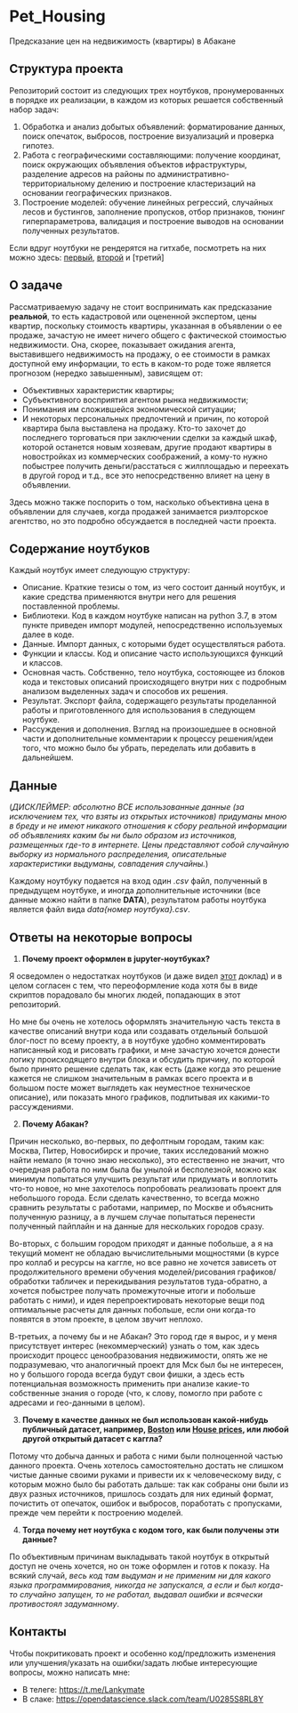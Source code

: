 # Pet_Housing
Предсказание цен на недвижимость (квартиры) в Абакане

## Структура проекта
Репозиторий состоит из следующих трех ноутбуков, пронумерованных в порядке их реализации, в каждом из которых решается собственный набор задач:
1. Обработка и анализ добытых объявлений: форматирование данных, поиск опечаток, выбросов, построение визуализаций и проверка гипотез.
2. Работа с географическими составляющими: получение координат, поиск окружающих объявления объектов ифраструктуры, разделение адресов на районы по административно-территориальному делению и построение кластеризаций на основании географических признаков.
3. Построение моделей: обучение линейных регрессий, случайных лесов и бустингов, заполнение пропусков, отбор признаков, тюнинг гиперпараметрова, валидация и построение выводов на основании полученных результатов.

Если вдруг ноутбуки не рендерятся на гитхабе, посмотреть на них можно здесь: [первый](https://nbviewer.org/github/Lankymate/pet_housing/blob/main/housing_1_preprocessing.ipynb), [второй](https://nbviewer.org/github/Lankymate/pet_housing/blob/main/housing_2_geo.ipynb) и [третий]

## О задаче
Рассматриваемую задачу не стоит воспринимать как предсказание **реальной**, то есть кадастровой или оцененной экспертом, цены квартир, поскольку стоимость квартиры, указанная в объявлении о ее продаже, зачастую не имеет ничего общего с фактической стоимостью недвижимости. Она, скорее, показывает ожидания агента, выставившего недвижимость на продажу, о ее стоимости в рамках доступной ему информации, то есть в каком-то роде тоже является прогнозом (нередко завышенным), зависящем от:
* Объективных характеристик квартиры;
* Субъективного восприятия агентом рынка недвижимости;
* Понимания им сложившейся экономической ситуации;
* И некоторых персональных предпочтений и причин, по которой квартира была выставлена на продажу. Кто-то захочет до последнего торговаться при заключении сделки за каждый шкаф, которой останется новым хозяевам, другие продают квартиры в новостройках из коммерческих соображений, а кому-то нужно побыстрее получить деньги/расстатьcя с жилплощадью и переехать в другой город и т.д., все это непосредственно влияет на цену в объявлении.

Здесь можно также поспорить о том, насколько объективна цена в объявлении для случаев, когда продажей занимается риэлторское агентство, но это подробно обсуждается в последней части проекта.

## Содержание ноутбуков
Каждый ноутбук имеет следующую структуру:
* Описание. Краткие тезисы о том, из чего состоит данный ноутбук, и какие средства применяются внутри него для решения поставленной проблемы.
* Библиотеки. Код в каждом ноутбуке написан на python 3.7, в этом пункте приведен импорт модулей, непосредственно используемых далее в коде.
* Данные. Импорт данных, с которыми будет осуществляться работа.
* Функции и классы. Код и описание часто использующихся функций и классов.
* Основная часть. Собственно, тело ноутбука, состояющее из блоков кода и текстовых описаний происходящего внутри них с подробным анализом выделенных задач и способов их решения.
* Результат. Экспорт файла, содержащего результаты проделанной работы и приготовленного для использования в следующем ноутбуке.
* Рассуждения и дополнения. Взгляд на произошедшее в основной части и дополнительные комментарии к процессу решения/идеи того, что можно было бы убрать, переделать или добавить в дальнейшем.

## Данные
(*ДИСКЛЕЙМЕР: абсолютно ВСЕ использованные данные (за исключением тех, что взяты из открытых источников) придуманы мною в бреду и не имеют никакого отношения к сбору реальной информации об объявлениях каким бы ни было образом из источников, размещенных где-то в интернете. Цены представляют собой случайную выборку из нормального распределения, описательные характеристики выдуманы, совпадения случайны.*)

Каждому ноутбуку подается на вход один *.csv* файл, полученный в предыдущем ноутбуке, и иногда дополнительные источники (все данные можно найти в папке **DATA**), результатом работы ноутбука является файл вида *data{номер ноутбука}.csv*.

## Ответы на некоторые вопросы
1. **Почему проект оформлен в jupyter-ноутбуках?** 

Я осведомлен о недостатках ноутбуков (и даже видел [этот](https://www.youtube.com/watch?v=7jiPeIFXb6U) доклад) и в целом согласен с тем, что переоформление кода хотя бы в виде скриптов порадовало бы многих людей, попадающих в этот репозиторий. 

Но мне бы очень не хотелось оформлять значительную часть текста в качестве описаний внутри кода или создавать отдельный большой блог-пост по всему проекту, а в ноутбуке удобно комментировать написанный код и рисовать графики, и мне зачастую хочется донести логику происходящего внутри блока и обсудить причину, по которой было принято решение сделать так, как есть (даже когда это решение кажется не слишком значительным в рамках всего проекта и в большом посте может выглядеть как неуместное техническое описание), или показать много графиков, подпитывая их какими-то рассуждениями.

2. **Почему Абакан?** 

Причин несколько, во-первых, по дефолтным городам, таким как: Москва, Питер, Новосибирск и прочие, таких исследований можно найти немало (я точно знаю несколько), это естественно не значит, что очередная работа по ним была бы унылой и бесполезной, можно как минимум попытаться улучшить результат или придумать и воплотить что-то новое, но мне захотелось попробовать реализовать проект для небольшого города. Если сделать качественно, то всегда можно сравнить результаты с работами, например, по Москве и объяснить полученную разницу, а в лучшем случае попытаться перенести полученный пайплайн и на данные для нескольких городов сразу. 

Во-вторых, с большим городом приходят и данные побольше, а я на текущий момент не обладаю вычислительными мощностями (в курсе про коллаб и ресурсы на каггле, но все равно не хочется зависеть от продолжительного времени обучения моделей/рисования графиков/обработки табличек и перекидывания результатов туда-обратно, а хочется побыстрее получать промежуточные итоги и побольше работать с ними), и идея перепроектировать некоторые вещи под оптимальные расчеты для данных побольше, если они когда-то появятся в этом проекте, в целом звучит неплохо. 

В-третьих, а почему бы и не Абакан? Это город где я вырос, и у меня присутствует интерес (некоммерческий) узнать о том, как здесь происходит процесс ценообразования недвижимости, опять же не подразумеваю, что аналогичный проект для Мск был бы не интересен, но у большого города всегда будут свои фишки, а здесь есть потенциальная возможность применить при анализе какие-то собственные знания о городе (что, к слову, помогло при работе с адресами и гео-данными в целом).

3. **Почему в качестве данных не был использован какой-нибудь публичный датасет, например, [Boston](https://www.kaggle.com/c/boston-housing) или [House prices](https://www.kaggle.com/c/house-prices-advanced-regression-techniques), или любой другой открытый датасет с каггла?**

Потому что добыча данных и работа с ними были полноценной частью данного проекта. Очень хотелось самостоятельно достать не слишком чистые данные своими руками и привести их к человеческому виду, с которым можно было бы работать дальше: так как собраны они были из двух разных источников, пришлось создать для них единый формат, почистить от опечаток, ошибок и выбросов, поработать с пропусками, прежде чем перейти к построению моделей.

4. **Тогда почему нет ноутбука с кодом того, как были получены эти данные?**

По объективным причинам выкладывать такой ноутбук в открытый доступ не очень хочется, но он тоже оформлен и готов к показу. На всякий случай, *весь код там выдуман и не применим ни для какого языка программирования, никогда не запускался, а если и был когда-то случайно запущен, то не работал, выдавал ошибки и всячески противостоял задуманному*.

## Контакты
Чтобы покритиковать проект и особенно код/предложить изменения или улучшения/указать на ошибки/задать любые интересующие вопросы, можно написать мне:
* В телеге: https://t.me/Lankymate
* В слаке: https://opendatascience.slack.com/team/U0285S8RL8Y
